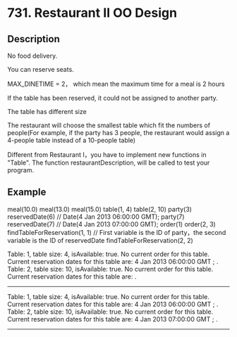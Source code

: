 # 731. Restaurant II OO Design

## Description

No food delivery.

You can reserve seats.

MAX_DINETIME = 2， which mean the maximum time for a meal is 2 hours

If the table has been reserved, it could not be assigned to another party.

The table has different size

The restaurant will choose the smallest table which fit the numbers of people(For example, if the party has 3 people, the restaurant would assign a 4-people table instead of a 10-people table)

Different from Restaurant I，you have to implement new functions in "Table". The function restaurantDescription, will be called to test your program.

## Example
meal(10.0)
meal(13.0)
meal(15.0)
table(1, 4)
table(2, 10)
party(3)
reservedDate(6) // Date(4 Jan 2013 06:00:00 GMT);
party(7)
reservedDate(7) // Date(4 Jan 2013 07:00:00 GMT);
order(1)
order(2, 3)
findTableForReservation(1, 1) // First variable is the ID of party，the second variable is the ID of reservedDate
findTableForReservation(2, 2) 

Table: 1, table size: 4, isAvailable: true. No current order for this table. Current reservation dates for this table are: 4 Jan 2013 06:00:00 GMT ; .
Table: 2, table size: 10, isAvailable: true. No current order for this table. Current reservation dates for this table are: .
*****************************************

Table: 1, table size: 4, isAvailable: true. No current order for this table. Current reservation dates for this table are: 4 Jan 2013 06:00:00 GMT ; .
Table: 2, table size: 10, isAvailable: true. No current order for this table. Current reservation dates for this table are: 4 Jan 2013 07:00:00 GMT ; .
*****************************************